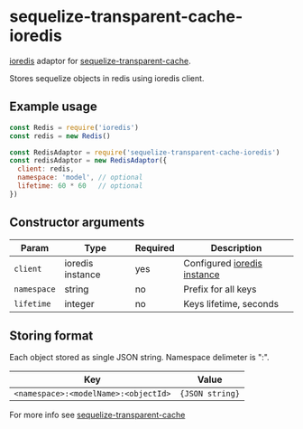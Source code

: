 # sequelize-transparent-cache-ioredis

[ioredis](https://www.npmjs.com/package/ioredis) adaptor for [sequelize-transparent-cache](https://www.npmjs.com/package/sequelize-transparent-cache).

Stores sequelize objects in redis using ioredis client.

## Example usage

```javascript
const Redis = require('ioredis')
const redis = new Redis()

const RedisAdaptor = require('sequelize-transparent-cache-ioredis')
const redisAdaptor = new RedisAdaptor({
  client: redis,
  namespace: 'model', // optional
  lifetime: 60 * 60   // optional
})

```

## Constructor arguments

| Param       | Type             | Required | Description                                                                     |
|-------------|------------------|----------|---------------------------------------------------------------------------------|
| `client`    | ioredis instance | yes      | Configured [ioredis instance](https://github.com/luin/ioredis#connect-to-redis) |
| `namespace` | string           | no       | Prefix for all keys                                                             |
| `lifetime`  | integer          | no       | Keys lifetime, seconds                                                          |

## Storing format
Each object stored as single JSON string.
Namespace delimeter is ":".

| Key                                  | Value           |
|--------------------------------------|-----------------|
| `<namespace>:<modelName>:<objectId>` | `{JSON string}` |

For more info see [sequelize-transparent-cache](https://www.npmjs.com/package/sequelize-transparent-cache)